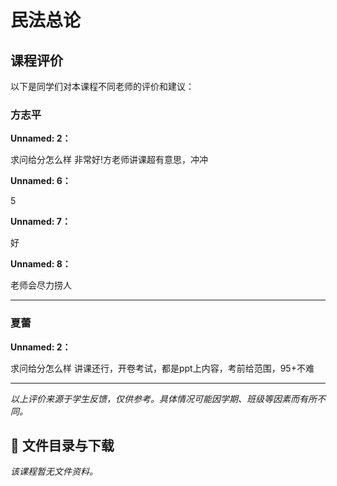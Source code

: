 # 民法总论

## 课程评价

以下是同学们对本课程不同老师的评价和建议：

### 方志平

**Unnamed: 2：**

求问给分怎么样  非常好!方老师讲课超有意思，冲冲

**Unnamed: 6：**

5

**Unnamed: 7：**

好

**Unnamed: 8：**

老师会尽力捞人

---

### 夏蕾

**Unnamed: 2：**

求问给分怎么样 讲课还行，开卷考试，都是ppt上内容，考前给范围，95+不难

---

*以上评价来源于学生反馈，仅供参考。具体情况可能因学期、班级等因素而有所不同。*
## 📄 文件目录与下载

_该课程暂无文件资料。_

